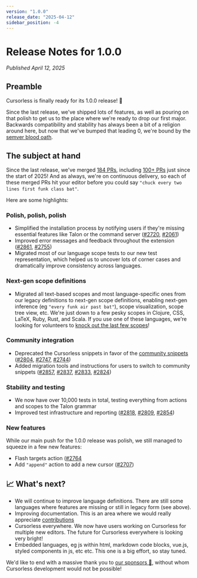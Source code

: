 ```yaml
---
version: "1.0.0"
release_date: "2025-04-12"
sidebar_position: -4
---
```


# Release Notes for 1.0.0

_Published April 12, 2025_

## Preamble

Cursorless is finally ready for its 1.0.0 release! 🎉

Since the last release, we've shipped lots of features, as well as pouring on that polish to get us to the place where we're ready to drop our first major. Backwards compatibility and stability has always been a bit of a religion around here, but now that we've bumped that leading 0, we're bound by the [semver blood oath](https://semver.org/).

## The subject at hand

Since the last release, we've merged [184 PRs](https://github.com/cursorless-dev/cursorless/pulls?q=is%3Apr+is%3Amerged+merged%3A2024-08-02..2025-04-12+sort%3Aupdated-asc+), including [100+ PRs](https://github.com/cursorless-dev/cursorless/pulls?q=is%3Apr+is%3Amerged+merged%3A2025-01-01..2025-04-12+sort%3Aupdated-asc+) just since the start of 2025! And as always, we're on continuous delivery, so each of these merged PRs hit your editor before you could say `"chuck every two lines first funk class bat"`.

Here are some highlights:

### Polish, polish, polish

- Simplified the installation process by notifying users if they're missing essential features like Talon or the command server ([#2720](https://github.com/cursorless-dev/cursorless/pull/2720), [#2061](https://github.com/cursorless-dev/cursorless/pull/2061))
- Improved error messages and feedback throughout the extension ([#2861](https://github.com/cursorless-dev/cursorless/pull/2861), [#2755](https://github.com/cursorless-dev/cursorless/pull/2755))
- Migrated most of our language scope tests to our new test representation, which helped us to uncover lots of corner cases and dramatically improve consistency across languages.

### Next-gen scope definitions

- Migrated all text-based scopes and most language-specific ones from our legacy definitions to next-gen scope definitions, enabling next-gen inference (eg `"every funk air past bat"`), scope visualization, scope tree view, etc. We're just down to a few pesky scopes in Clojure, CSS, LaTeX, Ruby, Rust, and Scala. If you use one of these languages, we're looking for volunteers to [knock out the last few scopes](https://www.cursorless.org/docs/contributing/adding-a-new-scope/)!

### Community integration

- Deprecated the Cursorless snippets in favor of the [community snippets](https://github.com/talonhub/community/tree/f7e5f9696c7ed6e78e8488c8b7fb1c6bbcc25779/core/snippets) ([#2804](https://github.com/cursorless-dev/cursorless/pull/2804), [#2747](https://github.com/cursorless-dev/cursorless/pull/2747), [#2744](https://github.com/cursorless-dev/cursorless/pull/2744))
- Added migration tools and instructions for users to switch to community snippets ([#2857](https://github.com/cursorless-dev/cursorless/pull/2857), [#2837](https://github.com/cursorless-dev/cursorless/pull/2837), [#2833](https://github.com/cursorless-dev/cursorless/pull/2833), [#2824](https://github.com/cursorless-dev/cursorless/pull/2824))

### Stability and testing

- We now have over 10,000 tests in total, testing everything from actions and scopes to the Talon grammar
- Improved test infrastructure and reporting ([#2818](https://github.com/cursorless-dev/cursorless/pull/2818), [#2809](https://github.com/cursorless-dev/cursorless/pull/2809), [#2854](https://github.com/cursorless-dev/cursorless/pull/2854))

### New features

While our main push for the 1.0.0 release was polish, we still managed to squeeze in a few new features:

- Flash targets action ([#2764](https://github.com/cursorless-dev/cursorless/pull/2764)
- Add `"append"` action to add a new cursor ([#2707](https://github.com/cursorless-dev/cursorless/pull/2707))

## 📈 What's next?

- We will continue to improve language definitions. There are still some languages where features are missing or still in legacy form (see above).
- Improving documentation. This is an area where we would really appreciate [contributions](https://github.com/cursorless-dev/cursorless/issues?q=is%3Aissue%20state%3Aopen%20label%3Adocumentation)
- Cursorless everywhere. We now have users working on Cursorless for multiple new editors. The future for Cursorless everywhere is looking very bright!
- Embedded languages, eg js within html, markdown code blocks, vue.js, styled components in js, etc etc. This one is a big effort, so stay tuned.

We'd like to end with a massive thank you to [our sponsors 🎉](https://github.com/sponsors/cursorless-dev/), without whom Cursorless development would not be possible!
